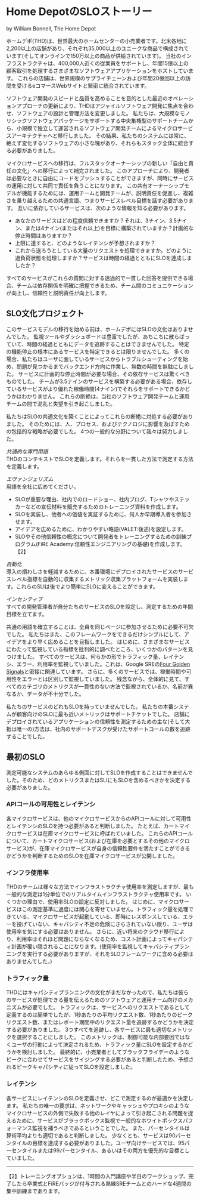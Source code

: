 # Home DepotのSLOストーリー

by William Bonnell, The Home Depot

ホームデポ(THD)は、世界最大のホームセンターの小売業者です。北米各地に2,200以上の店舗があり、それぞれ35,000以上のユニークな商品で構成されています(そしてオンラインで150万以上の商品が供給されています)。
当社のインフラストラクチャは、400,000人近くの従業員をサポートし、年間15億以上の顧客取引を処理するさまざまなソフトウェアアプリケーションをホストしています。
これらの店舗は、世界規模のサプライチェーンおよび年間20億回以上の訪問を受けるeコマースWebサイトと緊密に統合されています。

ソフトウェア開発のスピードと品質を高めることを目的とした最近のオペレーションアプローチの更新により、THDはアジャイルソフトウェア開発に焦点を合わせ、ソフトウェアの設計と管理方法を変更しました。
私たちは、大規模なモノリシックソフトウェアパッケージをサポートする中央集権型のサポートチームから、小規模で独立して運営されるソフトウェア開発チームによるマイクロサービスアーキテクチャへと移行しました。
その結果、私たちのシステムには常に、絶えず変化するソフトウェアの小さな塊があり、それらもスタック全体に統合する必要がありました。

マイクロサービスへの移行は、フルスタックオーナーシップの新しい「自由と責任の文化」への移行によって補完されました。
このアプローチにより、開発者は必要なときに自由にコードをプッシュすることができますが、同時にサービスの運用に対して共同で責任を負うことになります。
この共有オーナーシップモデルが機能するためには、運用チームと開発チームが、説明責任を促進し、複雑さを乗り越えるための共通言語、つまりサービスレベル目標を話す必要があります。
互いに依存しているサービスは、次のような情報を知る必要があります。

* あなたのサービスはどの程度信頼できますか？それは、3ナイン、3.5ナイン、または4ナイン(またはそれ以上)を目標に構築されていますか？計画的な停止時間はありますか？
* 上限に達すると、どのようなレイテンシが予想されますか？
* これから送ろうとしている大量のリクエストを処理できますか。どのように過負荷状態を処理しますか？サービスは時間の経過とともにSLOを達成しましたか？

すべてのサービスがこれらの質問に対する透過的で一貫した回答を提供できる場合、チームは依存関係を明確に把握できるため、チーム間のコミュニケーションが向上し、信頼性と説明責任が向上します。

## SLO文化プロジェクト

このサービスモデルの移行を始める前は、ホームデポにはSLOの文化はありませんでした。
監視ツールやダッシュボードは豊富でしたが、あちこちに散らばっていて、時間の経過とともにデータを追跡することはできませんでした。
特定の機能停止の根本にあるサービスを特定できるとは限りませんでした。
多くの場合、私たちはユーザに面しているサービスからトラブルシューティングを始め、問題が見つかるまでバックエンド方向に作業し、無数の時間を無駄にしました。
サービスに計画的な停止時間が必要な場合、その依存サービスは驚くべきものでした。
チームが3.5ナインのサービスを構築する必要がある場合、依存しているサービスがより優れた稼働時間(4ナイン)でそれらをサポートできるかどうかはわかりません。
これらの断絶は、当社のソフトウェア開発チームと運用チームの間で混乱と失望を引き起こしました。

私たちはSLOの共通文化を築くことによってこれらの断絶に対処する必要がありました。
そのためには、人、プロセス、およびテクノロジに影響を及ぼすための包括的な戦略が必要でした。
4つの一般的な分野について我々は努力しました。

_共通的な専門用語_  
THDのコンテキストでSLOを定義します。それらを一貫した方法で測定する方法を定義します。

_エヴァンジェリズム_  
用語を全社に広めてください。

* SLOが重要な理由、社内でのロードショー、社内ブログ、Tシャツやステッカーなどの宣伝材料を販売するためのトレーニング資料を作成します。
* SLOを実装し、他者への価値を実証するために、何人か早期導入者を参加させます。
* アイデアを広めるために、わかりやすい略語(VALET:後述)を設定します。
* SLOやその他信頼性の概念について開発者をトレーニングするための訓練プログラム(FiRE Academy:信頼性エンジニアリングの基礎)を作成します。【2】

_自動化_  
導入の煩わしさを軽減するために、本番環境にデプロイされたサービスのサービスレベル指標を自動的に収集するメトリック収集プラットフォームを実装します。これらのSLIは後でより簡単にSLOに変えることができます。

_インセンティブ_  
すべての開発管理者が自分たちのサービスのSLOを設定し、測定するための年間目標を立てます。

共通の用語を確立することは、全員を同じページに参加させるために必要不可欠でした。
私たちはまた、このフレームワークをできるだけシンプルにして、アイデアをより早く広めることを目指しました。
はじめに、さまざまなサービスにわたって監視している指標を批判的に調べたところ、いくつかのパターンを見つけました。
すべてのサービスは、何らかの形でトラフィック量、レイテンシ、エラー、利用率を監視していました。これは、Google SREの[Four Golden Signals](http://bit.ly/2LSLpDQ)と密接に関連しています。
さらに、多くのサービスでは、稼働時間や可用性をエラーとは区別して監視していました。
残念ながら、全体的に見て、すべてのカテゴリのメトリクスが一貫性のない方法で監視されているか、名前が異なるか、データが不十分でした。

私たちのサービスのどれもSLOを持っていませんでした。
私たちの本番システムが顧客向けのSLOに最も近いメトリックはサポートチケットでした。
店舗にデプロイされているアプリケーションの信頼性を測定するための主な(そして大抵は唯一の)方法は、社内のサポートデスクが受けたサポートコールの数を追跡することでした。

## 最初のSLO

測定可能なシステムのあらゆる側面に対してSLOを作成することはできませんでした。そのため、どのメトリクスまたはSLIにもSLOを含めるべきかを決定する必要がありました。

### APIコールの可用性とレイテンシ

各マイクロサービスは、他のマイクロサービスからのAPIコールに対して可用性とレイテンシのSLOを持つ必要があると判断しました。
たとえば、カートマイクロサービスは在庫マイクロサービスに呼ばれていました。
これらのAPIコールについて、カートマイクロサービス(および在庫を必要とするその他のマイクロサービス)が、在庫マイクロサービスが自身の信頼性要件を満たすことができるかどうかを判断するためのSLOを在庫マイクロサービスが公開しました。

### インフラ使用率

THDのチームは様々な方法でインフラストラクチャ使用率を測定しますが、最も一般的な測定は1分単位でのリアルタイムインフラストラクチャ使用率です。
いくつかの理由で、使用率SLOの設定に反対しました。
はじめに、マイクロサービスはこの測定基準に過度には関心を寄せていません。トラフィック量を処理できている、マイクロサービスが起動している、即時にレスポンスしている、エラーを投げていない、キャパシティ不足の危険にさらされていない限り、ユーザは使用率を気にする必要はありません。
さらに、近い将来のクラウド移行により、利用率はそれほど問題にならなくなるため、コスト計画によってキャパシティ計画が覆い隠されることになります。(使用率を監視してキャパシティプランニングを実行する必要がありますが、それをSLOフレームワークに含める必要はありませんでした。)

### トラフィック量

THDにはキャパシティプランニングの文化がまだなかったので、私たちは彼らのサービスが処理できる量を伝えるためのソフトウェアと運用チーム向けのメカニズムが必要でした。
トラフィックは、サービスへのリクエストであるとして定義するのは簡単でしたが、1秒あたりの平均リクエスト数、1秒あたりのピークリクエスト数、またはレポート期間中のリクエスト量を追跡するかどうかを決定する必要がありました。
3つすべてを追跡し、各サービスに最も適切なメトリックを選択することにしました。
このメトリックは、制御可能な内部要因ではなくユーザの行動によって決定されるため、トラフィック量にSLOを設定するかどうかを検討しました。
最終的に、小売業者としてブラックフライデーのようなピークに合わせてサービスをサイジングする必要があると判断したため、予想されるピークキャパシティに従ってSLOを設定しました。

### レイテンシ

各サービスにレイテンシのSLOを定義させ、どこで測定するのが最適かを決定します。
私たちの唯一の要求は、ネットワークやキャッシュやプロキシのようなマイクロサービスの外側で失敗する他のレイヤによって引き起こされる問題を捉えるために、サービスがブラックボックス監視で一般的なホワイトボックスパフォーマンス監視を補うべきであるということでした。
また、パーセンタイルは算術平均よりも適切であると判断しました。
少なくとも、サービスは90パーセンタイルの目標を達成する必要がありました。ユーザ向けサービスでは、95パーセンタイルまたは99パーセンタイル、あるいはその両方を優先的な目標としていました。

----------
【2】トレーニングオプションは、1時間の入門講座や半日のワークショップ、完了したら卒業式とFiREバッジが付与される熟練SREチームとのハードな4週間の集中訓練まであります。
